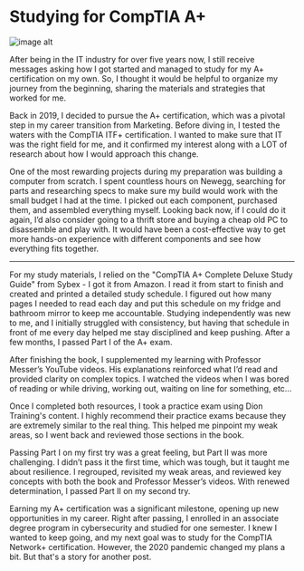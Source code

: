 # Studying for CompTIA A+

![image alt](https://github.com/dita-cyber/Studying-A-plus/blob/1af3aa3bf4dfa4ec498b034167f78097ea79ef12/apluscomp.png)

After being in the IT industry for over five years now, I still receive messages asking how I got started and managed to study for my A+ certification on my own. So, I thought it would be helpful to organize my journey from the beginning, sharing the materials and strategies that worked for me.

Back in 2019, I decided to pursue the A+ certification, which was a pivotal step in my career transition from Marketing. Before diving in, I tested the waters with the CompTIA ITF+ certification. I wanted to make sure that IT was the right field for me, and it confirmed my interest along with a LOT of research about how I would approach this change. 

One of the most rewarding projects during my preparation was building a computer from scratch. I spent countless hours on Newegg, searching for parts and researching specs to make sure my build would work with the small budget I had at the time. I picked out each component, purchased them, and assembled everything myself. Looking back now, if I could do it again, I’d also consider going to a thrift store and buying a cheap old PC to disassemble and play with. It would have been a cost-effective way to get more hands-on experience with different components and see how everything fits together.

---

For my study materials, I relied on the "CompTIA A+ Complete Deluxe Study Guide" from Sybex - I got it from Amazon. I read it from start to finish and created and printed a detailed study schedule. I figured out how many pages I needed to read each day and put this schedule on my fridge and bathroom mirror to keep me accountable. Studying independently was new to me, and I initially struggled with consistency, but having that schedule in front of me every day helped me stay disciplined and keep pushing. After a few months, I passed Part I of the A+ exam.

After finishing the book, I supplemented my learning with Professor Messer’s YouTube videos. His explanations reinforced what I’d read and provided clarity on complex topics. I watched the videos when I was bored of reading or while driving, working out, waiting on line for something, etc...

Once I completed both resources, I took a practice exam using Dion Training's content. I highly recommend their practice exams because they are extremely similar to the real thing. This helped me pinpoint my weak areas, so I went back and reviewed those sections in the book.

Passing Part I on my first try was a great feeling, but Part II was more challenging. I didn’t pass it the first time, which was tough, but it taught me about resilience. I regrouped, revisited my weak areas, and reviewed key concepts with both the book and Professor Messer’s videos. With renewed determination, I passed Part II on my second try.

Earning my A+ certification was a significant milestone, opening up new opportunities in my career. Right after passing, I enrolled in an associate degree program in cybersecurity and studied for one semester. I knew I wanted to keep going, and my next goal was to study for the CompTIA Network+ certification. However, the 2020 pandemic changed my plans a bit. But that's a story for another post.
